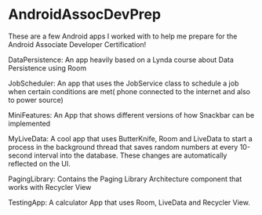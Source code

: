 # AndroidAssocDevPrep
These are a few Android apps I worked with to help me prepare for the Android Associate Developer Certification!

DataPersistence: An app heavily based on a Lynda course about Data Persistence using Room

JobScheduler: An app that uses the JobService class to schedule a job when certain conditions are met( phone connected to the internet and also to power source)

MiniFeatures: An App that shows different versions of how Snackbar can be implemented

MyLiveData: A cool app that uses ButterKnife, Room and LiveData to start a process in the background thread that saves random numbers at every 10-second interval into the database. These changes are automatically reflected on the UI.

PagingLibrary: Contains the Paging Library Architecture component that works with Recycler View

TestingApp: A calculator App that uses Room, LiveData and Recycler View. 
